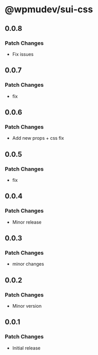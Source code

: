# @wpmudev/sui-css

## 0.0.8

### Patch Changes

- Fix issues

## 0.0.7

### Patch Changes

- fix

## 0.0.6

### Patch Changes

- Add new props + css fix

## 0.0.5

### Patch Changes

- fix

## 0.0.4

### Patch Changes

- Minor release

## 0.0.3

### Patch Changes

- minor changes

## 0.0.2

### Patch Changes

- Minor version

## 0.0.1

### Patch Changes

- Initial release
